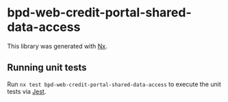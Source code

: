 # bpd-web-credit-portal-shared-data-access

This library was generated with [Nx](https://nx.dev).

## Running unit tests

Run `nx test bpd-web-credit-portal-shared-data-access` to execute the unit tests via [Jest](https://jestjs.io).
